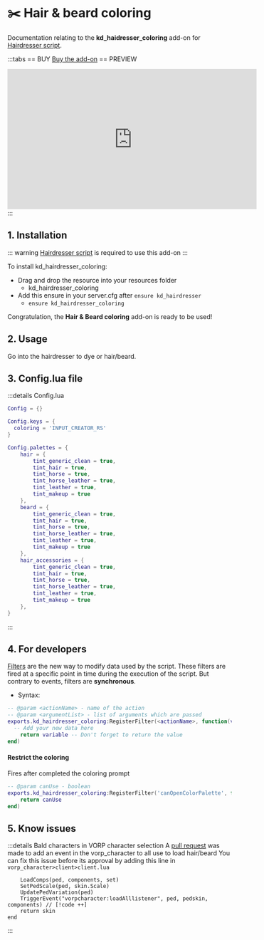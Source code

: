 # :scissors: Hair & beard coloring
Documentation relating to the **kd_haidresser_coloring** add-on for [Hairdresser script](hairdresser).

:::tabs
== BUY
[Buy the add-on](https://shop.jumpon-studios.com/redm/hair-coloring)
== PREVIEW
<iframe width="560" height="315" src="https://www.youtube.com/embed/L59H6mLFu_Y?si=WpVh0x8uw5KuyYEX" title="YouTube video player" frameborder="0" allow="accelerometer; autoplay; clipboard-write; encrypted-media; gyroscope; picture-in-picture; web-share" allowfullscreen></iframe>
:::

## 1. Installation
::: warning
[Hairdresser script](hairdresser) is required to use this add-on
:::

To install kd_hairdresser_coloring:
- Drag and drop the resource into your resources folder
  - kd_hairdresser_coloring 
- Add this ensure in your server.cfg after `ensure kd_hairdresser`
  - `ensure kd_hairdresser_coloring`

Congratulation, the **Hair & Beard coloring** add-on is ready to be used!

## 2. Usage

Go into the hairdresser to dye or hair/beard.

## 3. Config.lua file
:::details Config.lua
```lua
Config = {}

Config.keys = {
  coloring = 'INPUT_CREATOR_RS'
}

Config.palettes = {
	hair = {
		tint_generic_clean = true,
		tint_hair = true,
		tint_horse = true,
		tint_horse_leather = true,
		tint_leather = true,
		tint_makeup = true
	},
	beard = {
		tint_generic_clean = true,
		tint_hair = true,
		tint_horse = true,
		tint_horse_leather = true,
		tint_leather = true,
		tint_makeup = true
	},
	hair_accessories = {
		tint_generic_clean = true,
		tint_hair = true,
		tint_horse = true,
		tint_horse_leather = true,
		tint_leather = true,
		tint_makeup = true
	},
}
```
:::

## 4. For developers

[Filters](/DeveloperResources/filters) are the new way to modify data used by the script. These filters are fired at a specific point in time during the execution of the script. But contrary to events, filters are **synchronous**. 

- Syntax: 
```lua
-- @param <actionName> - name of the action
-- @param <argumentList> - list of arguments which are passed
exports.kd_hairdresser_coloring:RegisterFilter(<actionName>, function(variable)
  -- Add your new data here
	return variable -- Don't forget to return the value
end)
```
#### <Badge type="client" text="Client" /> Restrict the coloring
Fires after completed the coloring prompt
```lua
-- @param canUse - boolean
exports.kd_hairdresser_coloring:RegisterFilter('canOpenColorPalette', function(canUse)
	return canUse
end)
```

## 5. Know issues
:::details Bald characters in VORP character selection
A [pull request](https://github.com/VORPCORE/vorp_character-lua/pull/121) was made to add an event in the vorp_character to all use to load hair/beard
You can fix this issue before its approval by adding this line in `vorp_character>client>client.lua`
```lua:line-numbers=210
	LoadComps(ped, components, set)
	SetPedScale(ped, skin.Scale)
	UpdatePedVariation(ped)
	TriggerEvent("vorpcharacter:loadAlllistener", ped, pedskin, components) // [!code ++]
	return skin
end
```
:::